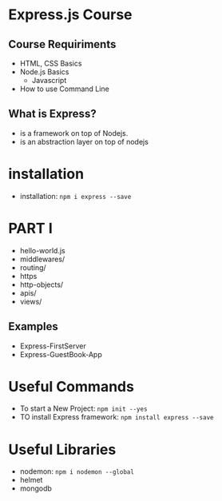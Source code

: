 # Express.js Course

## Course Requiriments
- HTML, CSS Basics
- Node.js Basics
  - Javascript
- How to use Command Line

## What is Express?
- is a framework on top of Nodejs.
- is an abstraction layer on top of nodejs

# installation
  - installation: `npm i express --save`

# PART I
- hello-world.js
- middlewares/
- routing/
- https
- http-objects/
- apis/
- views/

## Examples
- Express-FirstServer
- Express-GuestBook-App

# Useful Commands
- To start a New Project: `npm init --yes`
- TO install Express framework: `npm install express --save`

# Useful Libraries
- nodemon: `npm i nodemon --global`
- helmet
- mongodb
